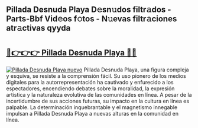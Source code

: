 ## Pillada Desnuda Playa D𝚎sn𝚞dos filtr𝚊dos - Parts-Bbf Vid𝚎os f𝚘tos - N𝚞evas filtr𝚊ciones atr𝚊ctivas qyyda

# <h2><a href="http://mb5c8c7.tromn.icu/?c=Pillada+Desnuda+Playa">🔗👉👉👉 Pillada Desnuda Playa 🔗🔗</a></h2>

[![Pillada Desnuda Playa nuevo](https://i.imgur.com/pEAQMta.gif)](http://mb5c8c7.tromn.icu/?c=Pillada+Desnuda+Playa)
Pillada Desnuda Playa, una figura compleja y esquiva, se resiste a la comprensión fácil. Su uso pionero de los medios digitales para la autorrepresentación ha cautivado y enfurecido a los espectadores, encendiendo debates sobre la moralidad, la expresión artística y la naturaleza evolutiva de las comunidades en línea. A pesar de la incertidumbre de sus acciones futuras, su impacto en la cultura en línea es palpable. La determinación inquebrantable y el magnetismo innegable impulsan a Pillada Desnuda Playa a nuevas alturas en la comunidad en línea.
